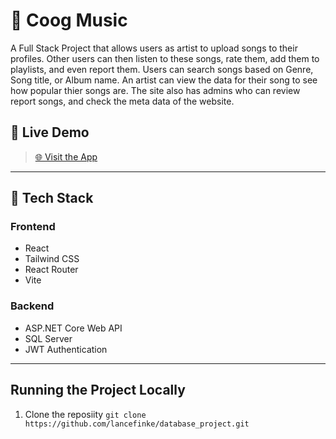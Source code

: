 # 🎵 Coog Music

A Full Stack Project that allows users as artist to upload songs to their profiles. Other users can then listen to these songs, rate them, add them to playlists, and even report them. Users can search songs based on Genre, Song title, or Album name. An artist can view the data for their song to see how popular thier songs are. The site also has admins who can review report songs, and check the meta data of the website.

## 🚀 Live Demo

> [🌐 Visit the App](https://your-deployed-site.com)  
---

## 🧰 Tech Stack

### Frontend
- React
- Tailwind CSS
- React Router
- Vite

### Backend
- ASP.NET Core Web API
- SQL Server
- JWT Authentication

---
## Running the Project Locally
1. Clone the reposiity
`git clone https://github.com/lancefinke/database_project.git`

